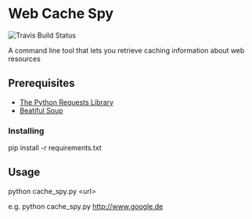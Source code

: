 # Web Cache Spy
![Travis Build Status](https://travis-ci.org/gernd/pyWebCacheSpy.svg?branch=master "Travis Build Status")


A command line tool that lets you retrieve caching information about web resources

## Prerequisites
* [The Python Requests Library](https://requests.readthedocs.io/en/master/)
* [Beatiful Soup](https://www.crummy.com/software/BeautifulSoup/)

### Installing
pip install -r requirements.txt

## Usage
python cache_spy.py \<url\>

e.g. python cache_spy.py http://www.google.de

